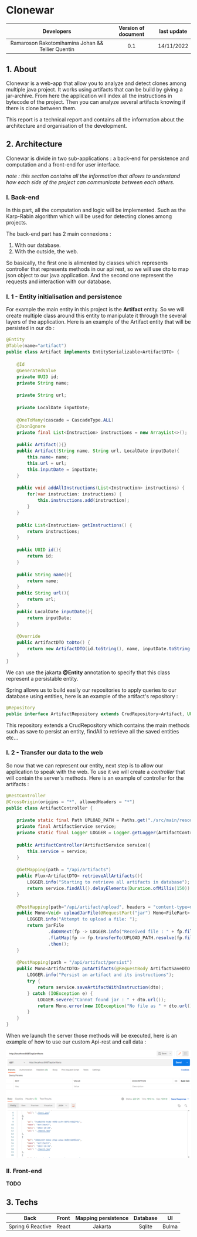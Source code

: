 # Clonewar

| Developers | Version of document | last update |
| :---------: | :-----------------:| :----------: |
| Ramaroson Rakotomihamina Johan && Tellier Quentin | 0.1 | 14/11/2022|

## 1. About 
Clonewar is a web-app that allow you to analyze and detect clones among multiple java project. 
It works using artifacts that can be build by giving a jar-archive. From here the application will index all the instructions in bytecode of the project. Then you can analyze several artifacts knowing if there is clone between them.

This report is a technical report and contains all the information about the architecture and organisation 
of the development.
## 2. Architecture
Clonewar is divide in two sub-applications : a back-end for persistence and computation and a front-end for user interface.

*note : this section contains all the information that allows to understand how each 
side of the project can communicate between each others.*

### I. Back-end
In this part, all the computation and logic will be implemented. Such as the Karp-Rabin algorithm which will be used for detecting clones among projects. 

The back-end part has 2 main connexions :
1. With our database.
2. With the outside, the web.


So basically, the first one is alimented by classes which represents controller that represents methods in our api rest, so we will use dto to map json object to our java application. 
And the second one represent the requests and interaction with our database. 

### I. 1 - Entity initialisation and persistence

For example the main entity in this project is the **Artifact** entity. So we will create
multiple class around this entity to manipulate it through the several layers of the application.
Here is an example of the Artifact entity that will be persisted in our db :

```java
@Entity
@Table(name="artifact")
public class Artifact implements EntitySerializable<ArtifactDTO> {

    @Id
    @GeneratedValue
    private UUID id;
    private String name;

    private String url;

    private LocalDate inputDate;

    @OneToMany(cascade = CascadeType.ALL)
    @JsonIgnore
    private final List<Instruction> instructions = new ArrayList<>();

    public Artifact(){}
    public Artifact(String name, String url, LocalDate inputDate){
        this.name= name;
        this.url = url;
        this.inputDate = inputDate;
    }

    public void addAllInstructions(List<Instruction> instructions) {
        for(var instruction: instructions) {
            this.instructions.add(instruction);
        }
    }

    public List<Instruction> getInstructions() {
        return instructions;
    }

    public UUID id(){
        return id;
    }

    public String name(){
        return name;
    }
    public String url(){
        return url;
    }
    public LocalDate inputDate(){
        return inputDate;
    }

    @Override
    public ArtifactDTO toDto() {
        return new ArtifactDTO(id.toString(), name, inputDate.toString(), url);
    }
}
```
We can use the jakarta **@Entity** annotation to specify that this class represent a persistable entity.

Spring allows us to build easily our repositories to apply queries to our database using entities, here is an 
example of the artifact's repository : 
```java
@Repository
public interface ArtifactRepository extends CrudRepository<Artifact, UUID> {}
```
 This repository extends a CrudRepository which contains the main methods such as save to persist an entity, findAll to retrieve all the saved entities etc...

### I. 2 - Transfer our data to the web

So now that we can represent our entity, next step is to allow our application to speak with the web. 
To use it we will create a *controller* that will contain the server's methods. 
Here is an example of controller for the artifacts : 

```java
@RestController
@CrossOrigin(origins = "*", allowedHeaders = "*")
public class ArtifactController {
    
    private static final Path UPLOAD_PATH = Paths.get("./src/main/resources/upload/");
    private final ArtifactService service;
    private static final Logger LOGGER = Logger.getLogger(ArtifactController.class.getName());
    
    public ArtifactController(ArtifactService service){
        this.service = service;
    }

    @GetMapping(path = "/api/artifacts")
    public Flux<ArtifactDTO> retrieveAllArtifacts(){
        LOGGER.info("Starting to retrieve all artifacts in database");
        return service.findAll().delayElements(Duration.ofMillis(150)).map(Artifact::toDto);
    }

    @PostMapping(path="/api/artifact/upload", headers = "content-type=multipart/*")
    public Mono<Void> uploadJarFile(@RequestPart("jar") Mono<FilePart> jarFile){
        LOGGER.info("Attempt to upload a file: ");
        return jarFile
                .doOnNext(fp -> LOGGER.info("Received file : " + fp.filename()))
                .flatMap(fp -> fp.transferTo(UPLOAD_PATH.resolve(fp.filename())))
                .then();
    }

    @PostMapping(path = "/api/artifact/persist")
    public Mono<ArtifactDTO> putArtifacts(@RequestBody ArtifactSaveDTO dto){
        LOGGER.info("Persist an artifact and its instructions");
        try {
            return service.saveArtifactWithInstruction(dto);
        } catch (IOException e) {
            LOGGER.severe("Cannot found jar : " + dto.url());
            return Mono.error(new IOException("No file as " + dto.url() + " found"));
        }
    }
}
```

When we launch the server those methods will be executed, here is an example of how to use our custom Api-rest and call data : 

![image](./postman-spec-getMethods.png)

### II. Front-end
**TODO**
## 3. Techs

|       Back        | Front | Mapping persistence | Database | UI |
|:-----------------:|:-----:|:------:| :--------:|:-------:| 
| Spring 6 Reactive | React | Jakarta | Sqlite | Bulma

